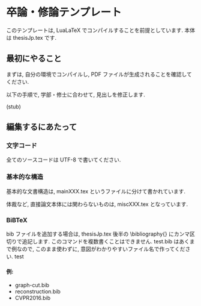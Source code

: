 卒論・修論テンプレート
======================

このテンプレートは,
LuaLaTeX でコンパイルすることを前提としています.
本体は thesisJp.tex です.

最初にやること
--------------
まずは, 自分の環境でコンパイルし,
PDF ファイルが生成されることを確認してください.

以下の手順で, 学部・修士に合わせて,
見出しを修正します.

(stub)

編集するにあたって
------------------

### 文字コード

全てのソースコードは UTF-8 で書いてください.

### 基本的な構造

基本的な文書構造は,
mainXXX.tex というファイルに分けて書かれています.

体裁など, 
直接論文本体には関わらないものは,
miscXXX.tex となっています.

### BiBTeX

bib ファイルを追加する場合は,
thesisJp.tex 後半の \\bibliography{} にカンマ区切りで追記します.
このコマンドを複数書くことはできません.
test.bib はあくまで例なので,
このまま使わずに, 意図がわかりやすいファイル名で作ってください.
test

#### 例:
 - graph-cut.bib
 - reconstruction.bib
 - CVPR2016.bib

